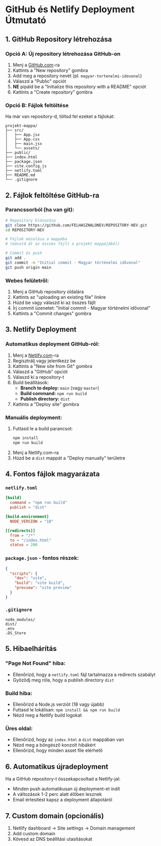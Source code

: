 # GitHub és Netlify Deployment Útmutató

## 1. GitHub Repository létrehozása

### Opció A: Új repository létrehozása GitHub-on
1. Menj a [GitHub.com](https://github.com)-ra
2. Kattints a "New repository" gombra
3. Add meg a repository nevét (pl. `magyar-tortenelmi-idovonal`)
4. Válaszd a "Public" opciót
5. **NE** pipáld be a "Initialize this repository with a README" opciót
6. Kattints a "Create repository" gombra

### Opció B: Fájlok feltöltése
Ha már van repository-d, töltsd fel ezeket a fájlokat:

```
projekt-mappa/
├── src/
│   ├── App.jsx
│   ├── App.css
│   ├── main.jsx
│   └── assets/
├── public/
├── index.html
├── package.json
├── vite.config.js
├── netlify.toml
├── README.md
└── .gitignore
```

## 2. Fájlok feltöltése GitHub-ra

### Parancssorból (ha van git):
```bash
# Repository klónozása
git clone https://github.com/FELHASZNALONEV/REPOSITORY-NEV.git
cd REPOSITORY-NEV

# Fájlok másolása a mappába
# (másold át az összes fájlt a projekt mappájából)

# Commit és push
git add .
git commit -m "Initial commit - Magyar történelmi idővonal"
git push origin main
```

### Webes felületről:
1. Menj a GitHub repository oldalára
2. Kattints az "uploading an existing file" linkre
3. Húzd be vagy válaszd ki az összes fájlt
4. Írj commit üzenetet: "Initial commit - Magyar történelmi idővonal"
5. Kattints a "Commit changes" gombra

## 3. Netlify Deployment

### Automatikus deployment GitHub-ról:
1. Menj a [Netlify.com](https://netlify.com)-ra
2. Regisztrálj vagy jelentkezz be
3. Kattints a "New site from Git" gombra
4. Válaszd a "GitHub" opciót
5. Válaszd ki a repository-t
6. Build beállítások:
   - **Branch to deploy:** `main` (vagy `master`)
   - **Build command:** `npm run build`
   - **Publish directory:** `dist`
7. Kattints a "Deploy site" gombra

### Manuális deployment:
1. Futtasd le a build parancsot:
   ```bash
   npm install
   npm run build
   ```
2. Menj a Netlify.com-ra
3. Húzd be a `dist` mappát a "Deploy manually" területre

## 4. Fontos fájlok magyarázata

### `netlify.toml`
```toml
[build]
  command = "npm run build"
  publish = "dist"

[build.environment]
  NODE_VERSION = "18"

[[redirects]]
  from = "/*"
  to = "/index.html"
  status = 200
```

### `package.json` - fontos részek:
```json
{
  "scripts": {
    "dev": "vite",
    "build": "vite build",
    "preview": "vite preview"
  }
}
```

### `.gitignore`
```
node_modules/
dist/
.env
.DS_Store
```

## 5. Hibaelhárítás

### "Page Not Found" hiba:
- Ellenőrizd, hogy a `netlify.toml` fájl tartalmazza a redirects szabályt
- Győződj meg róla, hogy a publish directory `dist`

### Build hiba:
- Ellenőrizd a Node.js verziót (18 vagy újabb)
- Futtasd le lokálisan: `npm install && npm run build`
- Nézd meg a Netlify build logokat

### Üres oldal:
- Ellenőrizd, hogy az `index.html` a `dist` mappában van
- Nézd meg a böngésző konzolt hibákért
- Ellenőrizd, hogy minden asset file elérhető

## 6. Automatikus újradeployment

Ha a GitHub repository-t összekapcsoltad a Netlify-jal:
- Minden push automatikusan új deployment-et indít
- A változások 1-2 perc alatt élőben lesznek
- Email értesítést kapsz a deployment állapotáról

## 7. Custom domain (opcionális)

1. Netlify dashboard → Site settings → Domain management
2. Add custom domain
3. Kövesd az DNS beállítási utasításokat


